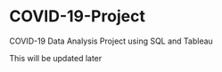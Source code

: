 # COVID-19-Project
COVID-19 Data Analysis Project using SQL and Tableau 

This will be updated later
